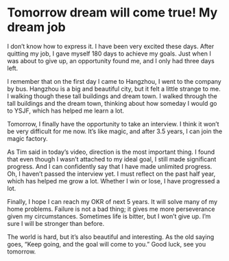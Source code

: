# Tomorrow dream will come true! My dream job
I don’t know how to express it. I have been very excited these days. 
After quitting my job, I gave myself 180 days to achieve my goals. 
Just when I was about to give up, an opportunity found me, and I only had three days left.

I remember that on the first day I came to Hangzhou, I went to the company by bus.
Hangzhou is a big and beautiful city, but it felt a little strange to me.
I walking though these tall buildings and dream town.
I walked through the tall buildings and the dream town, thinking about how someday I would go to YSJF, which has helped me learn a lot.

Tomorrow, I finally have the opportunity to take an interview.
I think it won’t be very difficult for me now.
It’s like magic, and after 3.5 years, I can join the magic factory.

As Tim said in today’s video, direction is the most important thing.
I found that even though I wasn’t attached to my ideal goal, I still made significant progress.
And I can confidently say that I have made unlimited progress.
Oh, I haven’t passed the interview yet.
I must reflect on the past half year, which has helped me grow a lot.
Whether I win or lose, I have progressed a lot.

Finally, I hope I can reach my OKR of next 5 years.
It will solve many of my home problems.
Failure is not a bad thing; it gives me more perseverance given my circumstances.
Sometimes life is bitter, but I won’t give up.
I’m sure I will be stronger than before.

The world is hard, but it’s also beautiful and interesting.
As the old saying goes, “Keep going, and the goal will come to you.”
Good luck, see you tomorrow.
